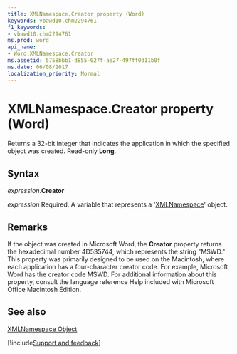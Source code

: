 ```yaml
---
title: XMLNamespace.Creator property (Word)
keywords: vbawd10.chm2294761
f1_keywords:
- vbawd10.chm2294761
ms.prod: word
api_name:
- Word.XMLNamespace.Creator
ms.assetid: 5758bbb1-d855-027f-ae27-497ff0d11b0f
ms.date: 06/08/2017
localization_priority: Normal
---
```



# XMLNamespace.Creator property (Word)

Returns a 32-bit integer that indicates the application in which the specified object was created. Read-only  **Long**.


## Syntax

_expression_.**Creator**

_expression_ Required. A variable that represents a '[XMLNamespace](Word.XMLNamespace.md)' object.


## Remarks

If the object was created in Microsoft Word, the  **Creator** property returns the hexadecimal number 4D535744, which represents the string "MSWD." This property was primarily designed to be used on the Macintosh, where each application has a four-character creator code. For example, Microsoft Word has the creator code MSWD. For additional information about this property, consult the language reference Help included with Microsoft Office Macintosh Edition.


## See also


[XMLNamespace Object](Word.XMLNamespace.md)

[!include[Support and feedback](~/includes/feedback-boilerplate.md)]